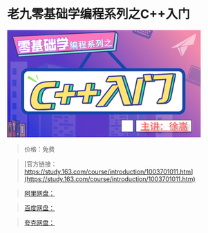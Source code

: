 # 老九零基础学编程系列之C++入门

![img](../../../assets/study163/free/161b93466d3a4e12b23c2cda5b0b0dbc.png)

> 价格：免费

> [官方链接：https://study.163.com/course/introduction/1003701011.htm](https://study.163.com/course/introduction/1003701011.htm)

> [阿里网盘：]()

> [百度网盘：]()

> [夸克网盘：]()
